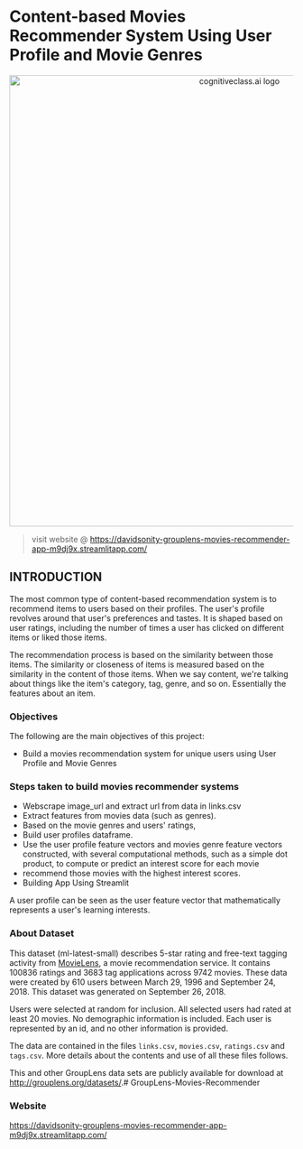 # Content-based Movies Recommender System Using User Profile and Movie Genres

<center>
    <img src= "https://res.cloudinary.com/practicaldev/image/fetch/s--hGvhAGUu--/c_imagga_scale,f_auto,fl_progressive,h_500,q_auto,w_1000/https://dev-to-uploads.s3.amazonaws.com/i/mih10uhu1464fx1kr0by.jpg" width="800" alt="cognitiveclass.ai logo" />
</center>

> visit website @ https://davidsonity-grouplens-movies-recommender-app-m9dj9x.streamlitapp.com/

## INTRODUCTION
The most common type of content-based recommendation system is to recommend items to users based on their profiles. The user's profile revolves around that user's preferences and tastes. It is shaped based on user ratings, including the number of times a user has clicked on different items or liked those items.

The recommendation process is based on the similarity between those items. The similarity or closeness of items is measured based on the similarity in the content of those items. When we say content, we're talking about things like the item's category, tag, genre, and so on. Essentially the features about an item.

### Objectives
The following are the main objectives of this project:
- Build a movies recommendation system for unique users using User Profile and Movie Genres

### Steps taken to build movies recommender systems
- Webscrape image_url and extract url from data in links.csv
- Extract features from movies data (such as genres). 
- Based on the movie genres and users' ratings, 
- Build user profiles dataframe.
- Use the user profile feature vectors and movies genre feature vectors constructed, with several computational methods, such as a simple dot product, to compute or predict an interest score for each movie
- recommend those movies with the highest interest scores.
- Building App Using Streamlit

A user profile can be seen as the user feature vector that mathematically represents a user's learning interests.


### About Dataset

This dataset (ml-latest-small) describes 5-star rating and free-text tagging activity from [MovieLens](http://movielens.org), a movie recommendation service. It contains 100836 ratings and 3683 tag applications across 9742 movies. These data were created by 610 users between March 29, 1996 and September 24, 2018. This dataset was generated on September 26, 2018.

Users were selected at random for inclusion. All selected users had rated at least 20 movies. No demographic information is included. Each user is represented by an id, and no other information is provided.

The data are contained in the files `links.csv`, `movies.csv`, `ratings.csv` and `tags.csv`. More details about the contents and use of all these files follows.

This and other GroupLens data sets are publicly available for download at <http://grouplens.org/datasets/>.# GroupLens-Movies-Recommender

### Website
https://davidsonity-grouplens-movies-recommender-app-m9dj9x.streamlitapp.com/
